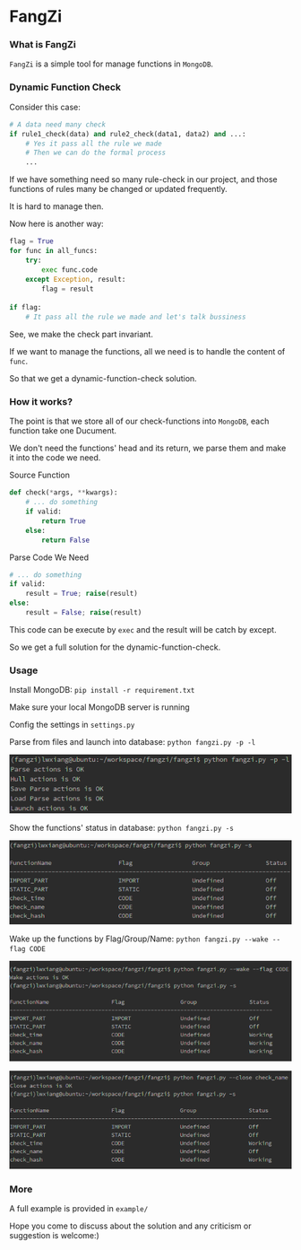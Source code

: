 # FangZi

### What is FangZi
```FangZi``` is a simple tool for manage functions in ```MongoDB```.

### Dynamic Function Check

Consider this case:
```python
# A data need many check
if rule1_check(data) and rule2_check(data1, data2) and ...:
    # Yes it pass all the rule we made
    # Then we can do the formal process
    ...
```
If we have something need so many rule-check in our project, and those functions of rules many be changed or updated frequently.

It is hard to manage then.

Now here is another way:
```python
flag = True
for func in all_funcs:
    try:
        exec func.code
    except Exception, result:
        flag = result
        
if flag:
    # It pass all the rule we made and let's talk bussiness
```
See, we make the check part invariant.

If we want to manage the functions, all we need is to handle the content of ```func```.

So that we get a dynamic-function-check solution.

### How it works?
The point is that we store all of our check-functions into ```MongoDB```, each function take one Ducument.

We don't need the functions' head and its return, we parse them and make it into the code we need.

Source Function
```python
def check(*args, **kwargs):
    # ... do something
    if valid:
        return True
    else:
        return False
```

Parse Code We Need
```python
# ... do something
if valid:
    result = True; raise(result)
else:
    result = False; raise(result)
```
This code can be execute by ```exec``` and the result will be catch by except.

So we get a full solution for the dynamic-function-check.

### Usage
Install MongoDB: ```pip install -r requirement.txt```

Make sure your local MongoDB server is running

Config the settings in ```settings.py```

Parse from files and launch into database: ```python fangzi.py -p -l```

![img](https://github.com/Lwxiang/fangzi/raw/master/examples/images/parse_and_launch.jpg)

Show the functions' status in database: ```python fangzi.py -s```

![img](https://github.com/Lwxiang/fangzi/raw/master/examples/images/status.jpg)

Wake up the functions by Flag/Group/Name: ```python fangzi.py --wake --flag CODE```

![img](https://github.com/Lwxiang/fangzi/raw/master/examples/images/wake.jpg)

![img](https://github.com/Lwxiang/fangzi/raw/master/examples/images/close.jpg)

### More
A full example is provided in ```example/```

Hope you come to discuss about the solution and any criticism or suggestion is welcome:)
